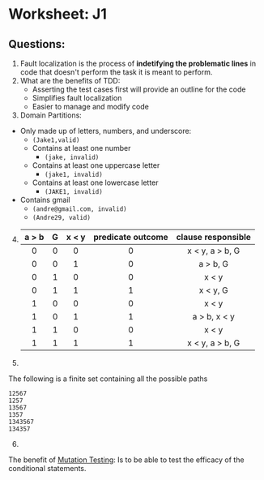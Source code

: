 # Worksheet: J1

## Questions:
1. Fault localization is the process of **indetifying the problematic lines** in code that doesn't perform the task it is meant to perform.
2. What are the benefits of TDD:
   - Asserting the test cases first will provide an outline for the code
   - Simplifies fault localization
   - Easier to manage and modify code
3. Domain Partitions:
  - Only made up of letters, numbers, and underscore:
      - ```(Jake1,valid)```
    - Contains at least one number
      - ```(jake, invalid)```
    - Contains at least one uppercase letter
      - ```(jake1, invalid)```
    - Contains at least one lowercase letter
      - ```(JAKE1, invalid)```
  - Contains gmail
      - ```(andre@gmail.com, invalid)```
      - ```(Andre29, valid)```
4.
    | a > b | G | x < y | predicate outcome | clause responsible |
    |:-------:|:---:|:-------:|:-------------------:|:--------------------:|
    |   0   | 0 |   0   |         0         |   x < y, a > b, G       |
    |   0   | 0 |   1   |         0         |       a > b, G      |
    |   0   | 1 |   0   |         0         |        x < y   |
    |   0   | 1 |   1   |         1         |       x < y, G     |
    |   1   | 0 |   0   |         0         |       x < y     |
    |   1   | 0 |   1   |         1         |       a > b, x < y      |
    |   1   | 1 |   0   |         0         |       x < y      |
    |   1   | 1 |   1   |         1         |       x < y, a > b, G        |      

5.
The following is a finite set containing all the possible paths
```
12567
1257
13567
1357
1343567
134357
```

6.
The benefit of [Mutation Testing](https://www.geeksforgeeks.org/software-testing-mutation-testing/): Is to be able to test the efficacy of the conditional statements.

  
